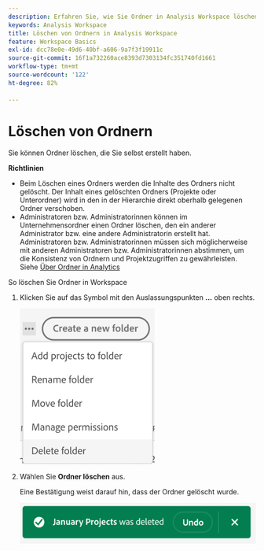 ```yaml
---
description: Erfahren Sie, wie Sie Ordner in Analysis Workspace löschen
keywords: Analysis Workspace
title: Löschen von Ordnern in Analysis Workspace
feature: Workspace Basics
exl-id: dcc78e0e-49d6-40bf-a606-9a7f3f19911c
source-git-commit: 16f1a732260ace8393d7303134fc351740fd1661
workflow-type: tm+mt
source-wordcount: '122'
ht-degree: 82%

---
```



# Löschen von Ordnern

Sie können Ordner löschen, die Sie selbst erstellt haben.

**Richtlinien**

* Beim Löschen eines Ordners werden die Inhalte des Ordners nicht gelöscht. Der Inhalt eines gelöschten Ordners (Projekte oder Unterordner) wird in den in der Hierarchie direkt oberhalb gelegenen Ordner verschoben.
* Administratoren bzw. Administratorinnen können im Unternehmensordner einen Ordner löschen, den ein anderer Administrator bzw. eine andere Administratorin erstellt hat. Administratoren bzw. Administratorinnen müssen sich möglicherweise mit anderen Administratoren bzw. Administratorinnen abstimmen, um die Konsistenz von Ordnern und Projektzugriffen zu gewährleisten. Siehe [Über Ordner in Analytics](/help/analysis-workspace/build-workspace-project/workspace-folders/about-folders.md)

So löschen Sie Ordner in Workspace

1. Klicken Sie auf das Symbol mit den Auslassungspunkten **...** oben rechts.

   ![Dropdown-Optionen für das Auslassungssymbol.](/help/analysis-workspace/build-workspace-project/assets/select-delete-folder.png)

2. Wählen Sie **Ordner löschen** aus.

   Eine Bestätigung weist darauf hin, dass der Ordner gelöscht wurde.

   ![Die Benachrichtigung zum Löschen eines Ordners.](/help/analysis-workspace/build-workspace-project/assets/deleted-folder.png)


